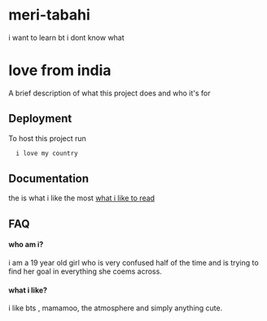 # meri-tabahi
i want to learn bt i dont know what

# love from india

A brief description of what this project does and who it's for


## Deployment

To host this project run

```bash
  i love my country
```


## Documentation
the is what i like the most
[what i like to read](https://jimlingss.tumblr.com/post/183974248585/magic-mysteries-1)


## FAQ

####  who am i?

i am a 19 year old girl who is very confused half of the time and is trying to find her goal in everything she coems across.

#### what i like?
i like bts , mamamoo, the atmosphere and simply anything cute.
